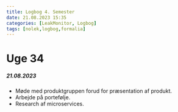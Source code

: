 ```yaml
---
title: Logbog 4. Semester
date: 21.08.2023 15:35
categories: [LeakMonitor, Logbog]
tags: [nolek,logbog,formalia]
---
```


# Uge 34

##### 21.08.2023
- Møde med produktgruppen forud for præsentation af produkt. 
- Arbejde på portefølje. 
- Research af microservices. 
